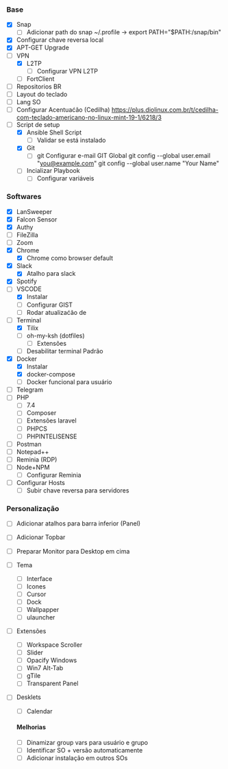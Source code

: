 ### Base

* [X] Snap
  * [ ] Adicionar path do snap ~/.profile -> export PATH="$PATH:/snap/bin"
* [X] Configurar chave reversa local
* [X] APT-GET Upgrade
* [ ] VPN 
  * [X] L2TP
    * [ ] Configurar VPN L2TP
  * [ ] FortClient
* [ ] Repositorios BR
* [ ] Layout do teclado
* [ ] Lang SO
* [ ] Configurar Acentuaćão (Cedilha) https://plus.diolinux.com.br/t/cedilha-com-teclado-americano-no-linux-mint-19-1/6218/3
* [ ] Script de setup
  * [X] Ansible Shell Script
    * [ ] Validar se está instalado
  * [X] Git
    * [ ] git Configurar e-mail GIT Global git config --global user.email "you@example.com" git config --global user.name "Your Name"
  * [ ] Incializar Playbook
    * [ ] Configurar variáveis

### Softwares

* [X] LanSweeper
* [X] Falcon Sensor
* [X] Authy
* [ ] FileZilla
* [ ] Zoom
* [X] Chrome
  * [x] Chrome como browser default
* [X] Slack
  * [X] Atalho para slack
* [X] Spotify
* [ ] VSCODE
  * [X] Instalar
  * [ ] Configurar GIST
  * [ ] Rodar atualizaćão de
* [ ] Terminal
  * [X] Tilix
  * [ ] oh-my-ksh (dotfiles)
    * [ ] Extensões
  * [ ] Desabilitar terminal Padrão
* [X] Docker
  * [X] Instalar
  * [X] docker-compose
  * [ ] Docker funcional para usuário
* [ ] Telegram
* [ ] PHP
  * [ ] 7.4
  * [ ] Composer
  * [ ] Extensões laravel
  * [ ] PHPCS
  * [ ] PHPINTELISENSE
* [ ] Postman
* [ ] Notepad++
* [ ] Reminia (RDP)
* [ ] Node+NPM
  * [ ] Configurar Reminia
* [ ] Configurar Hosts
  * [ ] Subir chave reversa para servidores

### Personalização

* [ ] Adicionar atalhos para barra inferior (Panel)
* [ ] Adicionar Topbar
* [ ] Preparar Monitor para Desktop em cima
* [ ] Tema
  * [ ] Interface
  * [ ] Icones
  * [ ] Cursor
  * [ ] Dock
  * [ ] Wallpapper
  * [ ] ulauncher
* [ ] Extensões
  * [ ] Workspace Scroller
  * [ ] Slider
  * [ ] Opacify Windows
  * [ ] Win7 Alt-Tab
  * [ ] gTile
  * [ ] Transparent Panel  
* [ ] Desklets
  * [ ] Calendar

  #### Melhorias

  * [ ] Dinamizar group vars para usuário e grupo
  * [ ] Identificar SO + versão automaticamente
  * [ ] Adicionar instalação em outros SOs
